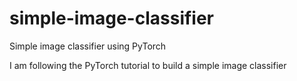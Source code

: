 # simple-image-classifier
Simple image classifier using PyTorch

I am following the PyTorch tutorial to build a simple image classifier
